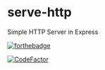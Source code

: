 # serve-http
Simple HTTP Server in Express

[![forthebadge](https://forthebadge.com/images/badges/mom-made-pizza-rolls.svg)](https://forthebadge.com)

[![CodeFactor](https://www.codefactor.io/repository/github/enderc00kiez/serve-http/badge)](https://www.codefactor.io/repository/github/enderc00kiez/serve-http)
